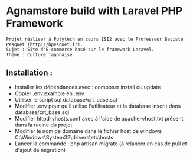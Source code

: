# Agnamstore build with Laravel PHP Framework

    Projet réaliser à Polytech en cours ISI2 avec le Professeur Batiste Pesquet (http://bpesquet.fr).
    Sujet : Site d'E-commerce basé sur le framework Laravel.
    Théme : Culture japonaise.

## Installation :
 - Installer les dépendances avec : composer install ou update
 - Copier .env.example en .env
 - Utiliser le script sql  database/crt_base.sql
 - Modifier .env pour qu'il utilise l'utilisateur et la database inscrit dans  database/crt_base.sql
 - Modifier httpd-vhosts.conf avec à l'aide de apache-vhost.txt présent dans la racine du projet
 - Modifier le nom de domaine dans le fichier host de windows C:\Windows\System32\drivers\etc\hosts
 - Lancer la commande  : php artisan migrate (à relancer en cas de pull et d'ajout de migration)
